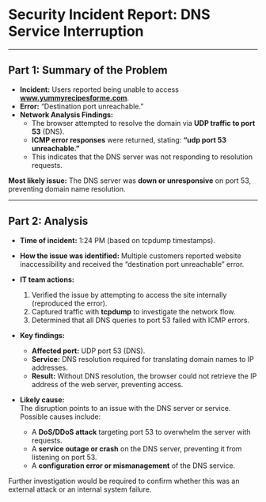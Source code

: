# Security Incident Report: DNS Service Interruption

---

## Part 1: Summary of the Problem

- **Incident:** Users reported being unable to access **www.yummyrecipesforme.com**.  
- **Error:** “Destination port unreachable.”  
- **Network Analysis Findings:**  
  - The browser attempted to resolve the domain via **UDP traffic to port 53** (DNS).  
  - **ICMP error responses** were returned, stating: **“udp port 53 unreachable.”**  
  - This indicates that the DNS server was not responding to resolution requests.  

**Most likely issue:** The DNS server was **down or unresponsive** on port 53, preventing domain name resolution.  

---

## Part 2: Analysis

- **Time of incident:** 1:24 PM (based on tcpdump timestamps).  
- **How the issue was identified:** Multiple customers reported website inaccessibility and received the “destination port unreachable” error.  
- **IT team actions:**  
  1. Verified the issue by attempting to access the site internally (reproduced the error).  
  2. Captured traffic with **tcpdump** to investigate the network flow.  
  3. Determined that all DNS queries to port 53 failed with ICMP errors.  

- **Key findings:**  
  - **Affected port:** UDP port 53 (DNS).  
  - **Service:** DNS resolution required for translating domain names to IP addresses.  
  - **Result:** Without DNS resolution, the browser could not retrieve the IP address of the web server, preventing access.  

- **Likely cause:**  
  The disruption points to an issue with the DNS server or service. Possible causes include:  
  - A **DoS/DDoS attack** targeting port 53 to overwhelm the server with requests.  
  - A **service outage or crash** on the DNS server, preventing it from listening on port 53.  
  - A **configuration error or mismanagement** of the DNS service.  

Further investigation would be required to confirm whether this was an external attack or an internal system failure.  

